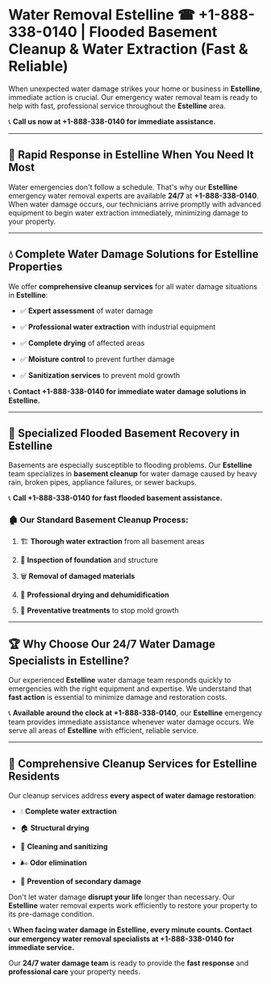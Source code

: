 # Water Removal Estelline ☎ +1-888-338-0140 | Flooded Basement Cleanup & Water Extraction (Fast & Reliable)

When unexpected water damage strikes your home or business in **Estelline**, immediate action is crucial. Our emergency water removal team is ready to help with fast, professional service throughout the **Estelline** area. 

📞 **Call us now at +1-888-338-0140 for immediate assistance.**
---
## 🚀 Rapid Response in Estelline When You Need It Most
Water emergencies don't follow a schedule. That's why our **Estelline** emergency water removal experts are available **24/7** at **+1-888-338-0140**. When water damage occurs, our technicians arrive promptly with advanced equipment to begin water extraction immediately, minimizing damage to your property.
---
## 💧 Complete Water Damage Solutions for Estelline Properties
We offer **comprehensive cleanup services** for all water damage situations in **Estelline**:
- ✅ **Expert assessment** of water damage  
- ✅ **Professional water extraction** with industrial equipment  
- ✅ **Complete drying** of affected areas  
- ✅ **Moisture control** to prevent further damage  
- ✅ **Sanitization services** to prevent mold growth  
📞 **Contact +1-888-338-0140 for immediate water damage solutions in Estelline.**
---
## 🌊 Specialized Flooded Basement Recovery in Estelline
Basements are especially susceptible to flooding problems. Our **Estelline** team specializes in **basement cleanup** for water damage caused by heavy rain, broken pipes, appliance failures, or sewer backups. 
📞 **Call +1-888-338-0140 for fast flooded basement assistance.**
### 🏚️ Our Standard Basement Cleanup Process:
1. 🏗️ **Thorough water extraction** from all basement areas  
2. 🔎 **Inspection of foundation** and structure  
3. 🗑️ **Removal of damaged materials**  
4. 💨 **Professional drying and dehumidification**  
5. 🚫 **Preventative treatments** to stop mold growth  
---
## 🏆 Why Choose Our 24/7 Water Damage Specialists in Estelline?
Our experienced **Estelline** water damage team responds quickly to emergencies with the right equipment and expertise. We understand that **fast action** is essential to minimize damage and restoration costs.
📞 **Available around the clock at +1-888-338-0140**, our **Estelline** emergency team provides immediate assistance whenever water damage occurs. We serve all areas of **Estelline** with efficient, reliable service.
---
## 🧹 Comprehensive Cleanup Services for Estelline Residents
Our cleanup services address **every aspect of water damage restoration**:
- 💧 **Complete water extraction**  
- 🏠 **Structural drying**  
- 🧼 **Cleaning and sanitizing**  
- 🌬️ **Odor elimination**  
- 🚫 **Prevention of secondary damage**  
Don't let water damage **disrupt your life** longer than necessary. Our **Estelline** water removal experts work efficiently to restore your property to its pre-damage condition.
📞 **When facing water damage in Estelline, every minute counts. Contact our emergency water removal specialists at +1-888-338-0140 for immediate service.**
Our **24/7 water damage team** is ready to provide the **fast response** and **professional care** your property needs.
